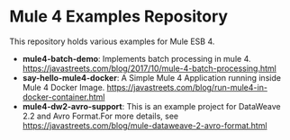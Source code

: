 # Mule 4 Examples Repository

This repository holds various examples for Mule ESB 4.

* **mule4-batch-demo**: Implements batch processing in mule 4. https://javastreets.com/blog/2017/10/mule-4-batch-processing.html
* **say-hello-mule4-docker**: A Simple Mule 4 Application running inside Mule 4 Docker Image. https://javastreets.com/blog/run-mule4-in-docker-container.html
* **mule4-dw2-avro-support**: This is an example project for DataWeave 2.2 and Avro Format.For more details, see https://javastreets.com/blog/mule-dataweave-2-avro-format.html
